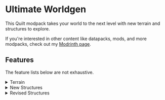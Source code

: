 # Ultimate Worldgen
This Quilt modpack takes your world to the next level with new terrain and structures to explore.

If you're interested in other content like datapacks, mods, and more modpacks, check out my [Modrinth page](https://modrinth.com/user/badooga).

## Features
The feature lists below are not exhaustive.

<details>
<summary>Terrain</summary>
Using the Tectonic and Terralith mods, this modpack completely revamps terrain generation without adding any new blocks. Similarly, the Nether and End are expanded by the Amplified Nether and Nullscape mods.

The Continents mod is also included as an optional mod in case you want to make your Overworld more spread out.
</details>

<details>
<summary>New Structures</summary>
A variety of new structures are added by mods like Dungeons and Taverns and Explorify. Ranging from small illager camps to ominous blackstone spires, these new structures are 

Furthermore, variants of existing structures are added via 
</details>

<details>
<summary>Revised Structures</summary>
A few extra powerful features have been added that make this modpack stand out:

- An in-game skin menu that lets you swap your skin without having to use the launcher
- An in-game downloader/manager for the various [Vanilla Tweaks](https://vanillatweaks.net/) resource packs
- An optional shared resources feature to sync your keybinds, resource packs, shaders, and other options between instances
</details>
